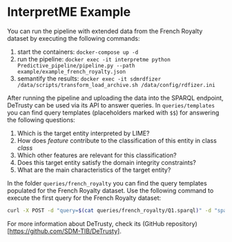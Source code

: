 # InterpretME Example

You can run the pipeline with extended data from the French Royalty dataset by executing the following commands:

1. start the containers: `docker-compose up -d`
1. run the pipeline: `docker exec -it interpretme python Predictive_pipeline/pipeline.py --path example/example_french_royalty.json`
1. semantify the results: `docker exec -it sdmrdfizer /data/scripts/transform_load_archive.sh /data/config/rdfizer.ini`

After running the pipeline and uploading the data into the SPARQL endpoint, DeTrusty can be used via its API to answer queries.
In `queries/templates` you can find query templates (placeholders marked with `$$`) for answering the following questions:

1. Which is the target entity interpreted by LIME?
1. How does _feature_ contribute to the classification of this entity in class _class_
1. Which other features are relevant for this classification?
1. Does this target entity satisfy the domain integrity constraints?
1. What are the main characteristics of the target entity?

In the folder `queries/french_royalty` you can find the query templates populated for the French Royalty dataset.
Use the following command to execute the first query for the French Royalty dataset:
```bash
curl -X POST -d "query=$(cat queries/french_royalty/Q1.sparql)" -d "sparql1_1=True" localhost:5000/sparql
```

For more information about DeTrusty, check its (GitHub repository)[https://github.com/SDM-TIB/DeTrusty].

